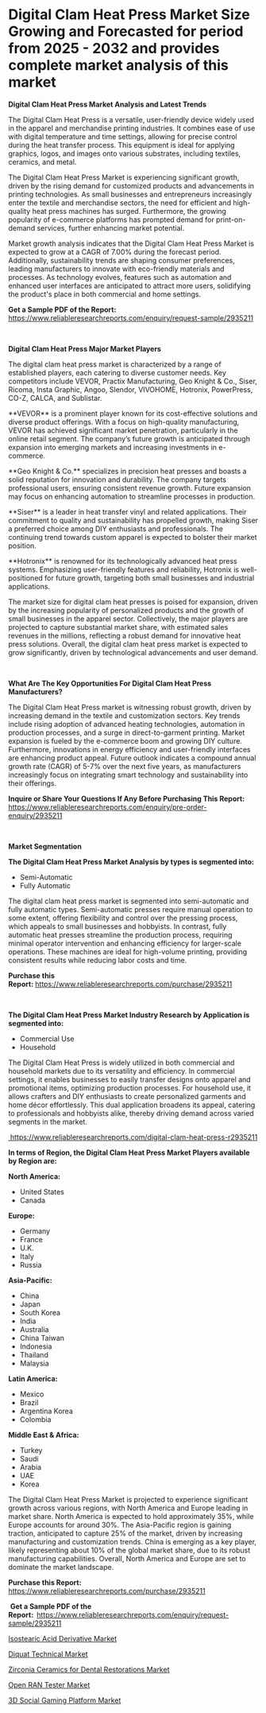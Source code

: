 <p><h1>Digital Clam Heat Press Market Size Growing and Forecasted for period from 2025 - 2032 and provides complete market analysis of this market</h1></p><p><strong>Digital Clam Heat Press Market Analysis and Latest Trends</strong></p>
<p><p>The Digital Clam Heat Press is a versatile, user-friendly device widely used in the apparel and merchandise printing industries. It combines ease of use with digital temperature and time settings, allowing for precise control during the heat transfer process. This equipment is ideal for applying graphics, logos, and images onto various substrates, including textiles, ceramics, and metal.</p><p>The Digital Clam Heat Press Market is experiencing significant growth, driven by the rising demand for customized products and advancements in printing technologies. As small businesses and entrepreneurs increasingly enter the textile and merchandise sectors, the need for efficient and high-quality heat press machines has surged. Furthermore, the growing popularity of e-commerce platforms has prompted demand for print-on-demand services, further enhancing market potential. </p><p>Market growth analysis indicates that the Digital Clam Heat Press Market is expected to grow at a CAGR of 7.00% during the forecast period. Additionally, sustainability trends are shaping consumer preferences, leading manufacturers to innovate with eco-friendly materials and processes. As technology evolves, features such as automation and enhanced user interfaces are anticipated to attract more users, solidifying the product's place in both commercial and home settings.</p></p>
<p><strong>Get a Sample PDF of the Report:&nbsp;</strong> <a href="https://www.reliableresearchreports.com/enquiry/request-sample/2935211?utm_campaign=102&utm_medium=2&utm_source=Github&utm_content=ia&utm_term=14032025&utm_id=digital-clam-heat-press">https://www.reliableresearchreports.com/enquiry/request-sample/2935211</a></p>
<p>&nbsp;</p>
<p><strong>Digital Clam Heat Press Major Market Players</strong></p>
<p><p>The digital clam heat press market is characterized by a range of established players, each catering to diverse customer needs. Key competitors include VEVOR, Practix Manufacturing, Geo Knight & Co., Siser, Ricoma, Insta Graphic, Angoo, Slendor, VIVOHOME, Hotronix, PowerPress, CO-Z, CALCA, and Sublistar.</p><p>**VEVOR** is a prominent player known for its cost-effective solutions and diverse product offerings. With a focus on high-quality manufacturing, VEVOR has achieved significant market penetration, particularly in the online retail segment. The company’s future growth is anticipated through expansion into emerging markets and increasing investments in e-commerce.</p><p>**Geo Knight & Co.** specializes in precision heat presses and boasts a solid reputation for innovation and durability. The company targets professional users, ensuring consistent revenue growth. Future expansion may focus on enhancing automation to streamline processes in production.</p><p>**Siser** is a leader in heat transfer vinyl and related applications. Their commitment to quality and sustainability has propelled growth, making Siser a preferred choice among DIY enthusiasts and professionals. The continuing trend towards custom apparel is expected to bolster their market position.</p><p>**Hotronix** is renowned for its technologically advanced heat press systems. Emphasizing user-friendly features and reliability, Hotronix is well-positioned for future growth, targeting both small businesses and industrial applications.</p><p>The market size for digital clam heat presses is poised for expansion, driven by the increasing popularity of personalized products and the growth of small businesses in the apparel sector. Collectively, the major players are projected to capture substantial market share, with estimated sales revenues in the millions, reflecting a robust demand for innovative heat press solutions. Overall, the digital clam heat press market is expected to grow significantly, driven by technological advancements and user demand.</p></p>
<p>&nbsp;</p>
<p><strong>What Are The Key Opportunities For Digital Clam Heat Press Manufacturers?</strong></p>
<p><p>The Digital Clam Heat Press market is witnessing robust growth, driven by increasing demand in the textile and customization sectors. Key trends include rising adoption of advanced heating technologies, automation in production processes, and a surge in direct-to-garment printing. Market expansion is fueled by the e-commerce boom and growing DIY culture. Furthermore, innovations in energy efficiency and user-friendly interfaces are enhancing product appeal. Future outlook indicates a compound annual growth rate (CAGR) of 5-7% over the next five years, as manufacturers increasingly focus on integrating smart technology and sustainability into their offerings.</p></p>
<p><strong>Inquire or Share Your Questions If Any Before Purchasing This Report:</strong> <a href="https://www.reliableresearchreports.com/enquiry/pre-order-enquiry/2935211?utm_campaign=102&utm_medium=2&utm_source=Github&utm_content=ia&utm_term=14032025&utm_id=digital-clam-heat-press">https://www.reliableresearchreports.com/enquiry/pre-order-enquiry/2935211</a></p>
<p>&nbsp;</p>
<p><strong>Market Segmentation</strong></p>
<p><strong>The Digital Clam Heat Press Market Analysis by types is segmented into:</strong></p>
<p><ul><li>Semi-Automatic</li><li>Fully Automatic</li></ul></p>
<p><p>The digital clam heat press market is segmented into semi-automatic and fully automatic types. Semi-automatic presses require manual operation to some extent, offering flexibility and control over the pressing process, which appeals to small businesses and hobbyists. In contrast, fully automatic heat presses streamline the production process, requiring minimal operator intervention and enhancing efficiency for larger-scale operations. These machines are ideal for high-volume printing, providing consistent results while reducing labor costs and time.</p></p>
<p><strong>Purchase this Report:&nbsp;</strong><a href="https://www.reliableresearchreports.com/purchase/2935211?utm_campaign=102&utm_medium=2&utm_source=Github&utm_content=ia&utm_term=14032025&utm_id=digital-clam-heat-press">https://www.reliableresearchreports.com/purchase/2935211</a></p>
<p>&nbsp;</p>
<p><strong>The Digital Clam Heat Press Market Industry Research by Application is segmented into:</strong></p>
<p><ul><li>Commercial Use</li><li>Household</li></ul></p>
<p><p>The Digital Clam Heat Press is widely utilized in both commercial and household markets due to its versatility and efficiency. In commercial settings, it enables businesses to easily transfer designs onto apparel and promotional items, optimizing production processes. For household use, it allows crafters and DIY enthusiasts to create personalized garments and home décor effortlessly. This dual application broadens its appeal, catering to professionals and hobbyists alike, thereby driving demand across varied segments in the market.</p></p>
<p><a href="https://www.reliableresearchreports.com/digital-clam-heat-press-r2935211?utm_campaign=102&utm_medium=2&utm_source=Github&utm_content=ia&utm_term=14032025&utm_id=digital-clam-heat-press">&nbsp;https://www.reliableresearchreports.com/digital-clam-heat-press-r2935211</a></p>
<p><strong>In terms of Region, the Digital Clam Heat Press Market Players available by Region are:</strong></p>
<p>
    <p> <strong> North America: </strong>
        <ul>
            <li>United States</li>
            <li>Canada</li>
        </ul>
        </p> 
    <p> <strong> Europe: </strong>
        <ul>
            <li>Germany</li>
            <li>France</li>
            <li>U.K.</li>
            <li>Italy</li>
            <li>Russia</li>
        </ul>
        </p> 
    <p> <strong> Asia-Pacific: </strong>
        <ul>
            <li>China</li>
            <li>Japan</li>
            <li>South Korea</li>
            <li>India</li>
            <li>Australia</li>
            <li>China Taiwan</li>
            <li>Indonesia</li>
            <li>Thailand</li>
            <li>Malaysia</li>
        </ul>
        </p> 
    <p> <strong> Latin America: </strong>
        <ul>
            <li>Mexico</li>
            <li>Brazil</li>
            <li>Argentina Korea</li>
            <li>Colombia</li>
        </ul>
        </p> 
    <p> <strong> Middle East & Africa: </strong>
        <ul>
            <li>Turkey</li>
            <li>Saudi</li>
            <li>Arabia</li>
            <li>UAE</li>
            <li>Korea</li>
        </ul>
    </p>
    </p>
<p><p>The Digital Clam Heat Press Market is projected to experience significant growth across various regions, with North America and Europe leading in market share. North America is expected to hold approximately 35%, while Europe accounts for around 30%. The Asia-Pacific region is gaining traction, anticipated to capture 25% of the market, driven by increasing manufacturing and customization trends. China is emerging as a key player, likely representing about 10% of the global market share, due to its robust manufacturing capabilities. Overall, North America and Europe are set to dominate the market landscape.</p></p>
<p><strong>Purchase this Report: </strong><a href="https://www.reliableresearchreports.com/purchase/2935211?utm_campaign=102&utm_medium=2&utm_source=Github&utm_content=ia&utm_term=14032025&utm_id=digital-clam-heat-press">https://www.reliableresearchreports.com/purchase/2935211</a></p>
<p>&nbsp;<strong>Get a Sample PDF of the Report:&nbsp;&nbsp;</strong><a href="https://www.reliableresearchreports.com/enquiry/request-sample/2935211?utm_campaign=102&utm_medium=2&utm_source=Github&utm_content=ia&utm_term=14032025&utm_id=digital-clam-heat-press">https://www.reliableresearchreports.com/enquiry/request-sample/2935211</a></p>
<p><strong></strong></p>
<p><p><a href="https://github.com/dringmurza6r/Market-Research-Report-List-1/blob/main/isostearic-acid-derivative-market.md?utm_campaign=102&utm_medium=2&utm_source=Github&utm_content=ia&utm_term=14032025&utm_id=digital-clam-heat-press">Isostearic Acid Derivative Market</a></p><p><a href="https://github.com/dayaanapis5/Market-Research-Report-List-1/blob/main/diquat-technical-market.md?utm_campaign=102&utm_medium=2&utm_source=Github&utm_content=ia&utm_term=14032025&utm_id=digital-clam-heat-press">Diquat Technical Market</a></p><p><a href="https://github.com/gasikcalbos8/Market-Research-Report-List-1/blob/main/zirconia-ceramics-for-dental-restorations-market.md?utm_campaign=102&utm_medium=2&utm_source=Github&utm_content=ia&utm_term=14032025&utm_id=digital-clam-heat-press">Zirconia Ceramics for Dental Restorations Market</a></p><p><a href="https://github.com/ubavicachida/Market-Research-Report-List-1/blob/main/open-ran-tester-market.md?utm_campaign=102&utm_medium=2&utm_source=Github&utm_content=ia&utm_term=14032025&utm_id=digital-clam-heat-press">Open RAN Tester Market</a></p><p><a href="https://github.com/vaduzunny/Market-Research-Report-List-1/blob/main/3d-social-gaming-platform-market.md?utm_campaign=102&utm_medium=2&utm_source=Github&utm_content=ia&utm_term=14032025&utm_id=digital-clam-heat-press">3D Social Gaming Platform Market</a></p></p>
